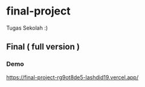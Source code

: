 # final-project

Tugas Sekolah :)


## Final ( full version )

### Demo

https://final-project-rg9ot8de5-lashdid19.vercel.app/
